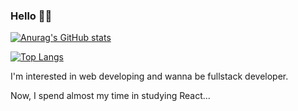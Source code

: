 ### Hello 🖐🏻

[![Anurag's GitHub stats](https://github-readme-stats.vercel.app/api?username=seungdang123&show_icons=true&theme=radical)](https://github.com/anuraghazra/github-readme-stats)

[![Top Langs](https://github-readme-stats.vercel.app/api/top-langs/?username=seungdang123&theme=radical&layout=compact)](https://github.com/anuraghazra/github-readme-stats)

I'm interested in web developing and wanna be fullstack developer.

Now, I spend almost my time in studying React...
